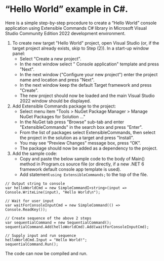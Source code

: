 # “Hello World” example in C#. 

Here is a simple step-by-step procedure to create a “Hello World” console application using Extensible Commands C# library in Microsoft Visual Studio Community Edition 2022 development environment.  

1) To create new target "Hello World" project, open Visual Studio (or, if the target project already exists, skip to Step (2)). In a start-up window panel: 
   - Select "Create a new project". 
   - In the next window select " Console application" template and press "Next". 
   - In the next window ("Configure your new project") enter the project name and location and press "Next". 
   - In the next window keep the default Target framework and press "Create". 
   - The new project should now be loaded and the main Visual Studio 2022 window should be displayed. 
2) Add Extensible Commands package to the project: 
   - Select menu item "Tools > NuGet Package Manager > Manage NuGet Packages for Solution ..." 
   - In the NuGet tab press "Browse" sub-tab and enter "ExtensibleCommands" in the search box and press "Enter". 
   - From the list of packages select ExtensibleCommands, then select the project in the solution as a target and press "Install". 
   - You may see “Preview Changes” message box, press “OK”. 
   - The package should now be added as a dependency to the project. 
3) Add the sample code: 
   - Copy and paste the below sample code to the body of Main() method in Program.cs source file (or directly, if a new .NET 6 framework default console app template is used). 
   - Add statement ```using ExtensibleCommands;``` to the top of the file. 
```
// Output string to console 
var helloWorldCmd = new SimpleCommandI<string>(input => Console.WriteLine(input), "Hello World\n"); 

// Wait for user input 
var waitForConsoleInputCmd = new SimpleCommand(() => Console.ReadKey()); 

// Create sequence of the above 2 steps 
var sequentialCommand = new SequentialCommand(); 
sequentialCommand.Add(helloWorldCmd).Add(waitForConsoleInputCmd); 

// Supply input and run sequence 
helloWorldCmd.Input = "Hello World!"; 
sequentialCommand.Run(); 
```

The code can now be compiled and run.